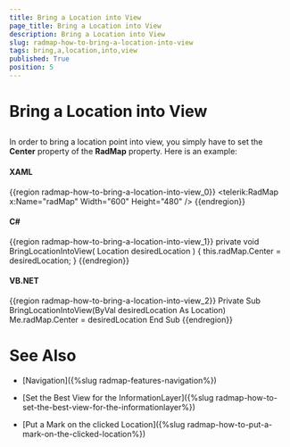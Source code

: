 ```yaml
---
title: Bring a Location into View
page_title: Bring a Location into View
description: Bring a Location into View
slug: radmap-how-to-bring-a-location-into-view
tags: bring,a,location,into,view
published: True
position: 5
---
```


# Bring a Location into View



## 

In order to bring a location point into view, you simply have to set the __Center__ property of the __RadMap__ property. Here is an example:

#### __XAML__

{{region radmap-how-to-bring-a-location-into-view_0}}
	<telerik:RadMap x:Name="radMap"
	                Width="600"
	                Height="480" />
	{{endregion}}



#### __C#__

{{region radmap-how-to-bring-a-location-into-view_1}}
	private void BringLocationIntoView( Location desiredLocation )
	{
	    this.radMap.Center = desiredLocation;
	}
	{{endregion}}



#### __VB.NET__

{{region radmap-how-to-bring-a-location-into-view_2}}
	Private Sub BringLocationIntoView(ByVal desiredLocation As Location)
	 Me.radMap.Center = desiredLocation
	End Sub
	{{endregion}}



# See Also

 * [Navigation]({%slug radmap-features-navigation%})

 * [Set the Best View for the InformationLayer]({%slug radmap-how-to-set-the-best-view-for-the-informationlayer%})

 * [Put a Mark on the clicked Location]({%slug radmap-how-to-put-a-mark-on-the-clicked-location%})
